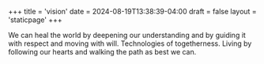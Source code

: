 +++
title = 'vision'
date = 2024-08-19T13:38:39-04:00
draft = false
layout = 'staticpage'
+++

We can heal the world by deepening our understanding and by guiding it with respect and moving with will.
Technologies of togetherness.
Living by following our hearts and walking the path as best we can.
